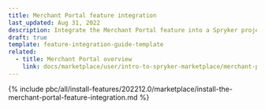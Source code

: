 ```yaml
---
title: Merchant Portal feature integration
last_updated: Aug 31, 2022
description: Integrate the Merchant Portal feature into a Spryker project.
draft: true
template: feature-integration-guide-template
related:
  - title: Merchant Portal overview
    link: docs/marketplace/user/intro-to-spryker-marketplace/merchant-portal.html
---
```


{% include pbc/all/install-features/202212.0/marketplace/install-the-merchant-portal-feature-integration.md %} <!-- To edit, see /_includes/pbc/all/install-features/202212.0/marketplace/install-the-merchant-portal-feature-integration.md -->
